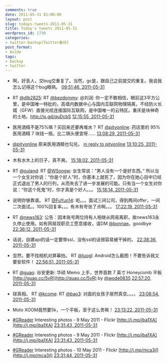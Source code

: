 ```yaml
---
comments: true
date: 2011-05-31 01:00:00
layout: post
slug: todays-tweets-2011-05-31
title: Today's tweets 2011-05-31
wordpress_id: 1730
categories:
- twitter-backup[Twitter备份]
post_format:
- Aside
tags:
- backup
- twitter
---
```





  * 啊，好丢人，交bug交重复了。当然，gc是，跟自己之前提交的重复。我说我怎么记得这个bug眼熟。 [09:51:46, 2011-05-31](http://twitter.com/gfrog/statuses/75378905300742144)





  * RT [@dlb2825](http://twitter.com/dlb2825): RT [@bezdommy](http://twitter.com/bezdommy): @刘润: 你一定不敢相信，眼前这3平方公里，是中国唯一特批的，高墙内数据中心与国内互联网物理隔离，不经防火长城（GFW）直接光缆连接国际互联网，是中国唯一的云特区。重庆是块神奇的土地。http://is.gd/quDcbS [12:15:55, 2011-05-31](http://twitter.com/gfrog/statuses/75415183878664192)





  * 医用酒精不是75%嘛？买回来还要再堆水？ RT [@pityonline](http://twitter.com/pityonline): 药店里的 95% 医用酒精 7 块钱一瓶，比二锅头便宜呀…… [13:08:29, 2011-05-31](http://twitter.com/gfrog/statuses/75428412197572609)





  * [@pityonline](http://twitter.com/pityonline) 原来医用酒精也勾兑。 [in reply to pityonline](http://twitter.com/pityonline/statuses/75428673687261184) [13:10:25, 2011-05-31](http://twitter.com/gfrog/statuses/75428899126919168)





  * 木有水木上的日子，真不爽。 [15:18:02, 2011-05-31](http://twitter.com/gfrog/statuses/75461012425424896)





  * RT [@ouland](http://twitter.com/ouland): RT [@WSongw](http://twitter.com/WSongw): 女生常说：“男人没有一个是好东西。” 所以当一个女生对你说：“你是个好人”时，你基本上就死了，因为你在她心目中已经正式退出了男人的行列，从而失去了进一步发展的可能。只有当一个女生对你说：“你这个死鬼”时，你才真是个好人。。。 [15:18:14, 2011-05-31](http://twitter.com/gfrog/statuses/75461066380943360)





  * 说明你够靠谱。 RT [@FuYun14](http://twitter.com/FuYun14): 呃。。。面试三间公司，得到两间offer，一间二次面试。。100%回复率。。。有木有夸张了点啊。。。 [17:22:19, 2011-05-31](http://twitter.com/gfrog/statuses/75492290264698880)





  * RT [@news163](http://twitter.com/news163): 公告：因本账号两位持有人相继从网易离职，故news163永久停止使用。如有网易现职员工愿意接收，请DM [@bonnae](http://twitter.com/bonnae)。goodbye [22:36:12, 2011-05-31](http://twitter.com/gfrog/statuses/75571284473421825)





  * 话说，自建api的话一定要带ssl，没有ssl的话很容易被干掉的。 [22:38:36, 2011-05-31](http://twitter.com/gfrog/statuses/75571887064883200)





  * 显然，要不找相机对屏幕拍。 RT [@luogl](http://twitter.com/luogl): Android怎么截图！不要告诉我又要安软件！ [22:56:51, 2011-05-31](http://twitter.com/gfrog/statuses/75576478271668224)





  * RT [@guao](http://twitter.com/guao): 谷安更新: 华硕 Memo 上手，世界首款 7 英寸 Honeycomb 平板 [http://guao.cc/5vR](http://guao.cc/5vR) by [@wode0835](http://twitter.com/wode0835) [22:57:20, 2011-05-31](http://twitter.com/gfrog/statuses/75576601135431680)





  * 球真相。 RT [@kcome](http://twitter.com/kcome): RT [@bao3](http://twitter.com/bao3): 对面的女孩子居然真空。。。。 [23:08:54, 2011-05-31](http://twitter.com/gfrog/statuses/75579510837346304)





  * Moto XOOM竟然要5k，一个平板，至于这么贵嘛！ [23:13:22, 2011-05-31](http://twitter.com/gfrog/statuses/75580637410635776)





  * [#GReader](http://search.twitter.com/search?q=%23GReader) Interesting photos -  9 May 2011 - Flickr [http://j.mp/jba1XA](http://j.mp/jba1XA) [23:31:43, 2011-05-31](http://twitter.com/gfrog/statuses/75585253573529600)





  * [#GReader](http://search.twitter.com/search?q=%23GReader) Interesting photos -  9 May 2011 - Flickr [http://j.mp/jba1XA](http://j.mp/jba1XA) [23:31:43, 2011-05-31](http://twitter.com/gfrog/statuses/75585253602897920)





  * [#GReader](http://search.twitter.com/search?q=%23GReader) Interesting photos - 10 May 2011 - Flickr [http://j.mp/mca3jl](http://j.mp/mca3jl) [23:31:44, 2011-05-31](http://twitter.com/gfrog/statuses/75585256337584129)




